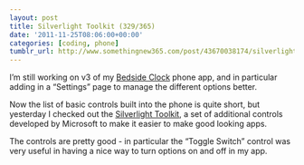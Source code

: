 ```yaml
---
layout: post
title: Silverlight Toolkit (329/365)
date: '2011-11-25T08:06:00+00:00'
categories: [coding, phone]
tumblr_url: http://www.somethingnew365.com/post/43670038174/silverlight-toolkit-329365
---
```

I’m still working on v3 of my [Bedside Clock](http://www.bravelocation.com/bedsideclock) phone app, and in particular adding in a “Settings” page to manage the different options better.

Now the list of basic controls built into the phone is quite short, but yesterday I checked out the [Silverlight Toolkit](http://silverlight.codeplex.com/), a set of additional controls developed by Microsoft to make it easier to make good looking apps.

The controls are pretty good - in particular the “Toggle Switch” control was very useful in having a nice way to turn options on and off in my app.
